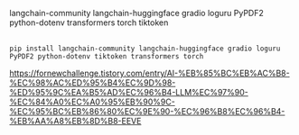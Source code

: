 langchain-community
langchain-huggingface
gradio
loguru
PyPDF2
python-dotenv
transformers
torch
tiktoken
<br><br>

```
pip install langchain-community langchain-huggingface gradio loguru PyPDF2 python-dotenv tiktoken transformers torch

```

https://fornewchallenge.tistory.com/entry/AI-%EB%85%BC%EB%AC%B8-%EC%98%AC%ED%95%B4%EC%9D%98-%ED%95%9C%EA%B5%AD%EC%96%B4-LLM%EC%97%90-%EC%84%A0%EC%A0%95%EB%90%9C-%EC%95%BC%EB%86%80%EC%9E%90-%EC%96%B8%EC%96%B4-%EB%AA%A8%EB%8D%B8-EEVE
